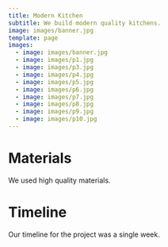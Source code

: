 ```yaml
---
title: Modern Kitchen
subtitle: We build modern quality kitchens.
image: images/banner.jpg
template: page
images:
  - image: images/banner.jpg
  - image: images/p1.jpg
  - image: images/p3.jpg
  - image: images/p4.jpg
  - image: images/p5.jpg
  - image: images/p6.jpg
  - image: images/p7.jpg
  - image: images/p8.jpg
  - image: images/p9.jpg
  - image: images/p10.jpg
---
```


# Materials

We used high quality materials.

# Timeline

Our timeline for the project was a single week.
